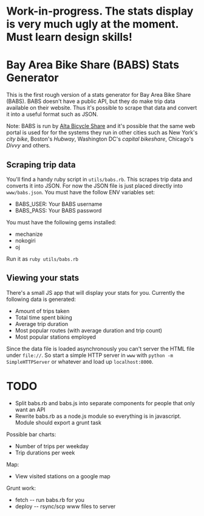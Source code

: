 # Work-in-progress. The stats display is very much ugly at the moment. Must learn design skills!

# Bay Area Bike Share (BABS) Stats Generator

This is the first rough version of a stats generator for Bay Area Bike Share (BABS). BABS doesn't have a public API, but they do make trip data available on their website. Thus it's possible to scrape that data and convert it into a useful format such as JSON.

Note: BABS is run by [Alta Bicycle Share](http://www.altabicycleshare.com/) and it's possible that the same web portal is used for for the systems they run in other cities such as New York's *city bike*, Boston's *Hubway*, Washington DC's *capital bikeshare*, Chicago's *Divvy* and others.

## Scraping trip data
You'll find a handy ruby script in `utils/babs.rb`. This scrapes trip data and converts it into JSON. For now the JSON file is just placed  directly into `www/babs.json`. You must have the follow ENV variables set:

* BABS_USER: Your BABS username
* BABS_PASS: Your BABS password

You must have the following gems installed:

* mechanize
* nokogiri
* oj

Run it as `ruby utils/babs.rb`

## Viewing your stats
There's a small JS app that will display your stats for you. Currently the following data is generated:

* Amount of trips taken
* Total time spent biking
* Average trip duration
* Most popular routes (with average duration and trip count)
* Most popular stations employed

Since the data file is loaded asynchronously you can't server the HTML file under `file://`. So start a simple HTTP server in `www` with `python -m SimpleHTTPServer` or whatever and load up `localhost:8000`.


# TODO

* Split babs.rb and babs.js into separate components for people that only want an API
* Rewrite babs.rb as a node.js module so everything is in javascript. Module should export a grunt task

Possible bar charts:
* Number of trips per weekday
* Trip durations per week

Map:
* View visited stations on a google map

Grunt work:
* fetch -- run babs.rb for you
* deploy -- rsync/scp www files to server
